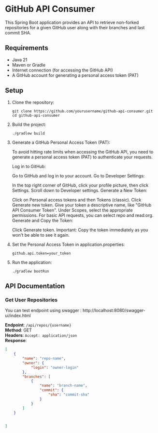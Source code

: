 # GitHub API Consumer

This Spring Boot application provides an API to retrieve non-forked repositories for a given GitHub user along with their branches and last commit SHA.

## Requirements

- Java 21
- Maven or Gradle
- Internet connection (for accessing the GitHub API)
- A GitHub account for generating a personal access token (PAT)

## Setup

1. Clone the repository:
    ```
    git clone https://github.com/yourusername/github-api-consumer.git
    cd github-api-consumer
    ```

2. Build the project:
    ```
    ./gradlew build
    ```

3. Generate a GitHub Personal Access Token (PAT):

   To avoid hitting rate limits when accessing the GitHub API, you need to generate a personal access token (PAT) to authenticate your requests.
   
   Log in to GitHub:
   
   Go to GitHub and log in to your account.
   Go to Developer Settings:
   
   In the top right corner of GitHub, click your profile picture, then click Settings.
   Scroll down to Developer settings.
   Generate a New Token:
   
   Click on Personal access tokens and then Tokens (classic).
   Click Generate new token.
   Give your token a descriptive name, like "GitHub API Consumer Token".
   Under Scopes, select the appropriate permissions. For basic API requests, you can select repo and read:org.
   Generate and Copy the Token:
   
   Click Generate token.
   Important: Copy the token immediately as you won't be able to see it again.

4. Set the Personal Access Token in application.properties:
   ```
   github.api.token=your_token

   ```

5. Run the application:
    ```
    ./gradlew bootRun
    ```

## API Documentation

### Get User Repositories

You can test endpoint using swagger : http://localhost:8080/swagger-ui/index.html

**Endpoint**: `/api/repos/{username}`  
**Method**: GET  
**Headers**: `Accept: application/json`  
**Response**:
```json
[
    {
        "name": "repo-name",
        "owner": {
            "login": "owner-login"
        },
        "branches": [
            {
                "name": "branch-name",
                "commit": {
                    "sha": "commit-sha"
                }
            }
        ]
    }
    
    
]
